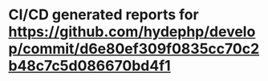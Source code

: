 # CI/CD generated reports for https://github.com/hydephp/develop/commit/d6e80ef309f0835cc70c2b48c7c5d086670bd4f1
